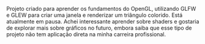 Projeto criado para aprender os fundamentos do OpenGL, utilizando GLFW e GLEW para criar uma janela e renderizar um triângulo colorido. Está atualmente em pausa. Achei interessante aprender sobre shaders e gostaria de explorar mais sobre gráficos no futuro, embora saiba que esse tipo de projeto não tem aplicação direta na minha carreira profissional.
